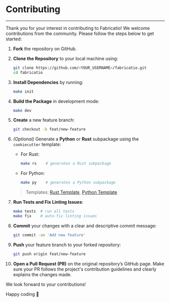 # Contributing

---

Thank you for your interest in contributing to Fabricatio! We welcome contributions from the community. Please follow the steps below to get started:

1. **Fork** the repository on GitHub.

2. **Clone the Repository** to your local machine using:
   ```bash
   git clone https://github.com/<YOUR_USERNAME>/fabricatio.git
   cd fabricatio
   ```

3. **Install Dependencies** by running:
   ```bash
   make init
   ```

4. **Build the Package** in development mode:
   ```bash
   make dev
   ```

5. **Create** a new feature branch:
   ```bash
   git checkout -b feat/new-feature
   ```
6. *(Optional)* Generate a **Python** or **Rust** subpackage using the `cookiecutter` template:
   - For Rust:
     ```bash
     make rs    # generates a Rust subpackage
     ```
   - For Python:
     ```bash
     make py    # generates a Python subpackage
     ```
   > Templates: [Rust Template](https://github.com/Whth/fabricatio-maturin-template), [Python Template](https://github.com/Whth/fabricatio-purepython-template)

7. **Run Tests and Fix Linting Issues**:
   ```bash
   make tests  # run all tests
   make fix    # auto-fix linting issues
   ```

8. **Commit** your changes with a clear and descriptive commit message:
   ```bash
   git commit -am 'Add new feature'
   ```

9. **Push** your feature branch to your forked repository:
   ```bash
   git push origin feat/new-feature
   ```

10. **Open a Pull Request (PR)** on the original repository’s GitHub page. Make sure your PR follows the project's contribution guidelines and clearly explains the changes made.

We look forward to your contributions!

Happy coding 🚀

